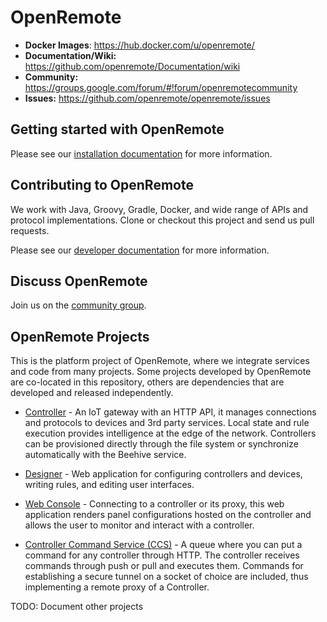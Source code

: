 # OpenRemote 

* **Docker Images**: https://hub.docker.com/u/openremote/
* **Documentation/Wiki:** https://github.com/openremote/Documentation/wiki
* **Community:** https://groups.google.com/forum/#!forum/openremotecommunity
* **Issues:** https://github.com/openremote/openremote/issues

## Getting started with OpenRemote

Please see our [installation documentation](https://github.com/openremote/openremote/wiki/Installing-OpenRemote) for more information.

## Contributing to OpenRemote

We work with Java, Groovy, Gradle, Docker, and wide range of APIs and protocol implementations. Clone or checkout this project and send us pull requests. 

Please see our [developer documentation](https://github.com/openremote/openremote/wiki/Contributing-to-OpenRemote) for more information.

## Discuss OpenRemote

Join us on the [community group](https://groups.google.com/forum/#!forum/openremotecommunity).

## OpenRemote Projects

This is the platform project of OpenRemote, where we integrate services and code from many projects. Some projects developed by OpenRemote are co-located in this repository, others are dependencies that are developed and released independently.

* [Controller](https://github.com/openremote/Controller) - An IoT gateway with an HTTP API, it manages connections and protocols to devices and 3rd party services. Local state and rule execution provides intelligence at the edge of the network. Controllers can be provisioned directly through the file system or synchronize automatically with the Beehive service.

* [Designer](https://github.com/openremote/Designer) - Web application for configuring controllers and devices, writing rules, and editing user interfaces.

* [Web Console](https://github.com/openremote/WebConsole) - Connecting to a controller or its proxy, this web application renders panel configurations hosted on the controller and allows the user to monitor and interact with a controller.

* [Controller Command Service (CCS)](https://github.com/openremote/CCS) - A queue where you can put a command for any controller through HTTP. The controller receives commands through push or pull and executes them. Commands for establishing a secure tunnel on a socket of choice are included, thus implementing a remote proxy of a Controller.

TODO: Document other projects



